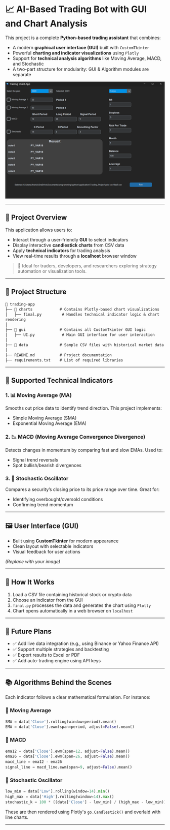 # 📈 AI-Based Trading Bot with GUI and Chart Analysis

This project is a complete **Python-based trading assistant** that combines:

- A modern **graphical user interface (GUI)** built with `CustomTkinter`
- Powerful **charting and indicator visualizations** using `Plotly`
- Support for **technical analysis algorithms** like Moving Average, MACD, and Stochastic
- A two-part structure for modularity: GUI & Algorithm modules are separate

![Setting for drawing the chart](demo.png)

---

## 🧠 Project Overview

This application allows users to:

- Interact through a user-friendly **GUI** to select indicators
- Display interactive **candlestick charts** from CSV data
- Apply **technical indicators** for trading analysis
- View real-time results through a **localhost** browser window

> 📌 Ideal for traders, developers, and researchers exploring strategy automation or visualization tools.

---

## 🧩 Project Structure

```
📁 trading-app
├── 📂 charts            # Contains Plotly-based chart visualizations
│   ├── final.py         # Handles technical indicator logic & chart rendering
│
├── 📂 gui               # Contains all CustomTkinter GUI logic
│   ├── UI.py            # Main GUI interface for user interaction
│
├── 📁 data              # Sample CSV files with historical market data
│
├── README.md           # Project documentation
├── requirements.txt    # List of required libraries
```

---

## 🧮 Supported Technical Indicators

### 1. 📊 Moving Average (MA)

Smooths out price data to identify trend direction. This project implements:

- Simple Moving Average (SMA)
- Exponential Moving Average (EMA)

### 2. 📉 MACD (Moving Average Convergence Divergence)

Detects changes in momentum by comparing fast and slow EMAs. Used to:

- Signal trend reversals
- Spot bullish/bearish divergences

### 3. 🔄 Stochastic Oscillator

Compares a security’s closing price to its price range over time. Great for:

- Identifying overbought/oversold conditions
- Confirming trend momentum

---

## 🖼️ User Interface (GUI)

- Built using **CustomTkinter** for modern appearance
- Clean layout with selectable indicators
- Visual feedback for user actions

&#x20;*(Replace with your image)*

---

## 🚀 How It Works

1. Load a CSV file containing historical stock or crypto data
2. Choose an indicator from the GUI
3. `final.py` processes the data and generates the chart using `Plotly`
4. Chart opens automatically in a web browser on `localhost`

---

## 🧠 Future Plans

- ✅ Add live data integration (e.g., using Binance or Yahoo Finance API)
- ✅ Support multiple strategies and backtesting
- ✅ Export results to Excel or PDF
- ✅ Add auto-trading engine using API keys

---

## 📚 Algorithms Behind the Scenes

Each indicator follows a clear mathematical formulation. For instance:

### 📌 Moving Average

```python
SMA = data['Close'].rolling(window=period).mean()
EMA = data['Close'].ewm(span=period, adjust=False).mean()
```

### 📌 MACD

```python
ema12 = data['Close'].ewm(span=12, adjust=False).mean()
ema26 = data['Close'].ewm(span=26, adjust=False).mean()
macd_line = ema12 - ema26
signal_line = macd_line.ewm(span=9, adjust=False).mean()
```

### 📌 Stochastic Oscillator

```python
low_min = data['Low'].rolling(window=14).min()
high_max = data['High'].rolling(window=14).max()
stochastic_k = 100 * ((data['Close'] - low_min) / (high_max - low_min))
```

These are then rendered using Plotly's `go.Candlestick()` and overlaid with line charts.

---
